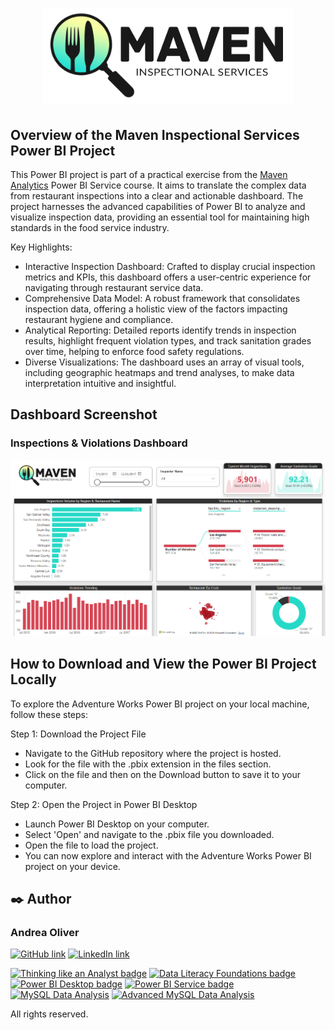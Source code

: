# <p align="center" background-color= "white"><img src="https://github.com/AndreaOliver/MavenInspectionalServices/blob/main/MavenInspectionalServices%20Images/Maven_Inspectional_Services.png" width="400"></p>

## Overview of the Maven Inspectional Services Power BI Project

This Power BI project is part of a practical exercise from the [Maven Analytics](https://github.com/MavenAnalytics) Power BI Service course. It aims to translate the complex data from restaurant inspections into a clear and actionable dashboard. The project harnesses the advanced capabilities of Power BI to analyze and visualize inspection data, providing an essential tool for maintaining high standards in the food service industry.

Key Highlights:
- Interactive Inspection Dashboard: Crafted to display crucial inspection metrics and KPIs, this dashboard offers a user-centric experience for navigating through restaurant service data.
- Comprehensive Data Model: A robust framework that consolidates inspection data, offering a holistic view of the factors impacting restaurant hygiene and compliance.
- Analytical Reporting: Detailed reports identify trends in inspection results, highlight frequent violation types, and track sanitation grades over time, helping to enforce food safety regulations.
- Diverse Visualizations: The dashboard uses an array of visual tools, including geographic heatmaps and trend analyses, to make data interpretation intuitive and insightful.

## Dashboard Screenshot

### Inspections & Violations Dashboard
<img src="https://github.com/AndreaOliver/MavenInspectionalServices/blob/main/MavenInspectionalServices%20Screenshots/MavenInspectionalServices-Dashboard.png">


## How to Download and View the Power BI Project Locally
To explore the Adventure Works Power BI project on your local machine, follow these steps:

Step 1: Download the Project File
- Navigate to the GitHub repository where the project is hosted.
- Look for the file with the .pbix extension in the files section.
- Click on the file and then on the Download button to save it to your computer.

Step 2: Open the Project in Power BI Desktop
- Launch Power BI Desktop on your computer.
- Select 'Open' and navigate to the .pbix file you downloaded.
- Open the file to load the project.
- You can now explore and interact with the Adventure Works Power BI project on your device.


## ✒️ Author

### Andrea Oliver

<!--- Social Media Links -->
<a href="https://github.com/AndreaOliver"><img src="https://img.shields.io/badge/GitHub-%23121011.svg?style=plastic&logo=github&logoColor=white" alt="GitHub link" height="20"/></a> 
<a href="https://www.linkedin.com/in/andrea--oliver"><img src="https://img.shields.io/badge/LinkedIn-%230077B5.svg?style=plastic&logo=linkedin&logoColor=white" alt="LinkedIn link" height="20"/></a>

<!-- Data Analysis Badges -->
<p>
  <a href="https://certificates.mavenanalytics.io/ffa9bee6-7761-4f13-9ac1-0d4e06608fab"><img src="https://api.accredible.com/v1/frontend/credential_website_embed_image/badge/87325450" alt="Thinking like an Analyst badge" height="100"/></a> 
  <a href="https://certificates.mavenanalytics.io/b9a7f09f-b0bb-4f10-8524-e35c67d51d9a"><img src="https://api.accredible.com/v1/frontend/credential_website_embed_image/badge/100007377" alt="Data Literacy Foundations badge" height="100"/></a> 
  <a href="https://certificates.mavenanalytics.io/8b7b46ab-1c06-4d33-b6b6-656cf6ae868c"><img src="https://api.accredible.com/v1/frontend/credential_website_embed_image/badge/88953855" alt="Power BI Desktop badge" height="100"/></a> 
  <a href="https://certificates.mavenanalytics.io/c3ecb84e-390f-44b7-ae19-130e3e97a210"><img src="https://api.accredible.com/v1/frontend/credential_website_embed_image/badge/92426614" alt="Power BI Service badge" height="100"/></a> 
  <a href="https://certificates.mavenanalytics.io/ebd338bf-5fe1-4c9c-a004-0eb61bfe5740"><img src="https://api.accredible.com/v1/frontend/credential_website_embed_image/badge/93159591" alt="MySQL Data Analysis" height="100"/></a> 
  <a href="https://certificates.mavenanalytics.io/9b4bb542-0fdf-4955-b824-52fb3f4aa215"><img src="https://api.accredible.com/v1/frontend/credential_website_embed_image/badge/102021183" alt="Advanced MySQL Data Analysis" height="100"/></a> 
</p>

All rights reserved.
